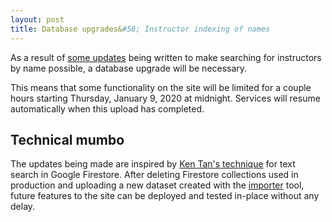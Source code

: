 ```yaml
---
layout: post
title: Database upgrades&#58; Instructor indexing of names
---
```


As a result of [some updates](https://github.com/cougargrades/importer/commit/cb142ea9d05797d3abfa81395d672f5703fa0877) being written to make searching for instructors by name possible, a database upgrade will be necessary.

This means that some functionality on the site will be limited for a couple hours starting Thursday, January 9, 2020 at midnight. Services will resume automatically when this upload has completed.

## Technical mumbo

The updates being made are inspired by [Ken Tan's technique](https://medium.com/@ken11zer01/firebase-firestore-text-search-and-pagination-91a0df8131ef) for text search in Google Firestore. After deleting Firestore collections used in production and uploading a new dataset created with the [importer](https://github.com/cougargrades/importer) tool, future features to the site can be deployed and tested in-place without any delay.